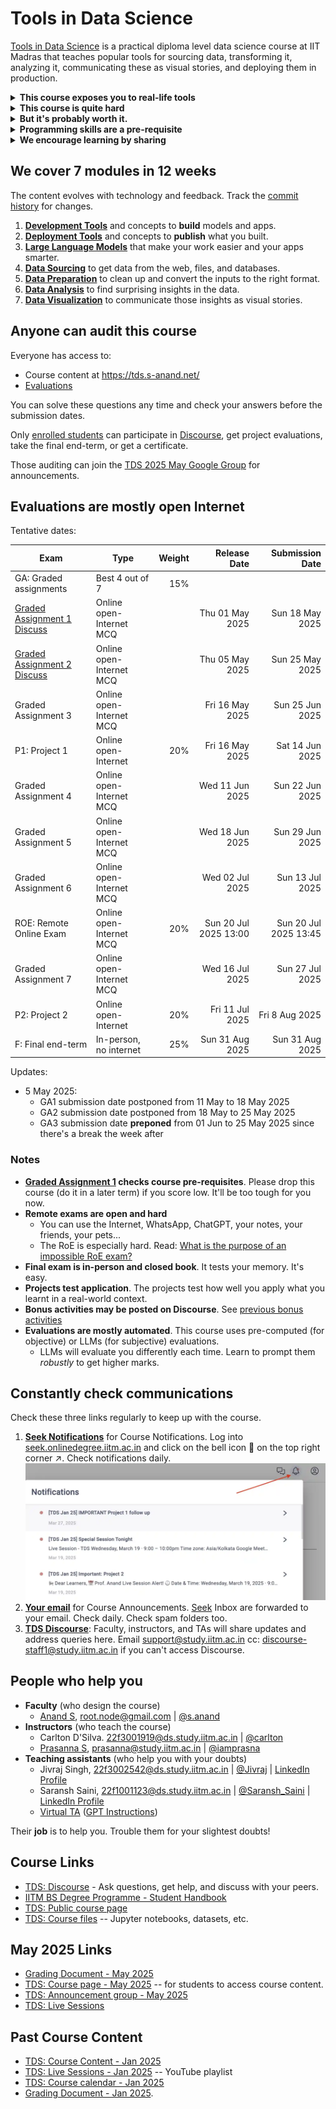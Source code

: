 # Tools in Data Science

[Tools in Data Science](https://study.iitm.ac.in/ds/course_pages/BSSE2002.html) is a practical diploma level data science course at IIT Madras that teaches
popular tools for sourcing data, transforming it, analyzing it, communicating these as visual stories, and deploying them in production.

<details>
<summary><strong>This course exposes you to real-life tools</strong></summary>

Courses teach you programming and data science. From statistics to algorithms to writing Python code to building models.

But one critical subject that's rarely covered is: what tools should I pick and how do I become proficient in them?

These tools might not help your CV much. But they will make things easier in real life. For example, at school:

- You learn from pristine datasets. But in the industry, you'll have to scrape them yourself.
- You learn how to train models. But soon, you'll just pick something from HuggingFace.
- You learn to write a log parser over weeks. Instead, your boss writes a `sed` + `grep` script in minutes.

[![](https://imgs.xkcd.com/comics/lisp.jpg) "We lost the documentation on quantum mechanics. You'll have to decode the regexes yourself."](https://explainxkcd.com/224/)

In this course, we've curated the most important tools people use in data science.

Learn them well. You'll be a **_lot_ more productive** than your peers.

</details>

<details>
<summary><strong>This course is quite hard</strong></summary>

Here's students' feedback:

- [2 out of 5 students in the Jan 2025 batch failed](https://discourse.onlinedegree.iitm.ac.in/t/when-should-i-take-tools-in-data-science/173268)
- It _used_ to be an easy course until 2024.
  [#](https://discourse.onlinedegree.iitm.ac.in/t/difficulty-rating-for-diploma-subjects-based-on-students-opinion/61194)
  [#](https://discourse.onlinedegree.iitm.ac.in/t/difficulty-rating-for-diploma-subjects-2-0-based-on-student-ratings-and-my-experience/85681)
  [#](https://discourse.onlinedegree.iitm.ac.in/t/what-should-i-take-next/44291/6)
- Now it's hard and covers more. Take it in your last semester if possible.
  [#](https://discourse.onlinedegree.iitm.ac.in/t/diploma-course-feedback-t32024-and-course-selection-t12025-thread/160032/45)
  [#](https://discourse.onlinedegree.iitm.ac.in/t/2024-t1-diploma-level-feedback-and-course-selection-for-may-2024-term/127856/60)
  [#](https://discourse.onlinedegree.iitm.ac.in/t/2024-t2-diploma-level-feedback-and-course-selection-for-september-2024-term/144976/62?u=s.anand)
- Plan extra time. It takes more time than typical 3-credit courses.
  [#](https://discourse.onlinedegree.iitm.ac.in/t/concerns-regarding-unfair-grading-practices-for-tds-project-2/160611/11)
  [#](https://discourse.onlinedegree.iitm.ac.in/t/diploma-level-course-combo-suggestion/158460/4)
  [#](https://discourse.onlinedegree.iitm.ac.in/t/diploma-level-course-combo-suggestion/158460/7)
- LLMs grade you -- unpredictably.
  [#](https://discourse.onlinedegree.iitm.ac.in/t/concerns-regarding-unfair-grading-practices-for-tds-project-2/160611/10)
  [#](https://discourse.onlinedegree.iitm.ac.in/t/wrong-marks-in-project-2/160355/9)
- The ROE is hard.
  [#](https://discourse.onlinedegree.iitm.ac.in/t/is-it-fair-to-consider-20-weightage-of-such-exam-which-is-impossible-to-solve-in-given-time-i-e-roe/141413/10)

**[Take Graded assignment 1](https://exam.sanand.workers.dev/tds-2025-01-ga1) to check if you're ready for this course.** Please drop this course (do it in a later term) if you score low. It'll be too tough for you now.

</details>

<details>
<summary><strong>But it's probably worth it.</strong></summary>

Here's students' feedback:

- [Course experience and farewell post](https://discourse.onlinedegree.iitm.ac.in/t/course-experience-and-farewell-post/173247)

</details>

<details>
<summary><strong>Programming skills are a pre-requisite</strong></summary>

You need a _good_ understanding of Python, JavaScript, HTML, HTTP, Excel, and data science concepts.

**But isn't this a data science course?** Yes. Good data scientists are good programmers. Data scientists don't just analyze data or train models. They source data, clean it, transform it, visualize it, deploy it, and automate the whole process.

In some organizations, some of this work is done by others (e.g. data engineers, IT teams, etc.). But wherever you are, _some_ of the time, you need to write code for all of this yourself.

This course teaches you tools that will make you more productive. But you _do_ need programming to learn many of them.

</details>

<details>
<summary><strong>We encourage learning by sharing</strong></summary>

You _CAN_ copy from friends. You can work in groups. You can share code. Even in projects, assignments, and exams (except the final end-term exam).

**Why should you copy?** Because in real life, there's no time to re-invent the wheel. You'll be working in teams on the shoulders of giants. It's important to learn how to do that well.

**To learn well, understand** what you're copying. If you're short of time, prioritize.

**To learn better, teach** what you've learnt.

</details>

## We cover 7 modules in 12 weeks

The content evolves with technology and feedback.
Track the [commit history](https://github.com/sanand0/tools-in-data-science-public/commits/tds-2025-01/) for changes.

1. **[Development Tools](development-tools.md)** and concepts to **build** models and apps.
2. **[Deployment Tools](deployment-tools.md)** and concepts to **publish** what you built.
3. **[Large Language Models](large-language-models.md)** that make your work easier and your apps smarter.
4. **[Data Sourcing](data-sourcing.md)** to get data from the web, files, and databases.
5. **[Data Preparation](data-preparation.md)** to clean up and convert the inputs to the right format.
6. **[Data Analysis](data-analysis.md)** to find surprising insights in the data.
7. **[Data Visualization](data-visualization.md)** to communicate those insights as visual stories.

## Anyone can audit this course

Everyone has access to:

- Course content at <https://tds.s-anand.net/>
- [Evaluations](#evaluations-are-mostly-open-internet)

You can solve these questions any time and check your answers before the submission dates.

Only [enrolled students](https://study.iitm.ac.in/ds/) can participate in [Discourse](https://discourse.onlinedegree.iitm.ac.in/c/courses/tds-kb/34), get project evaluations, take the final end-term, or get a certificate.

Those auditing can join the [TDS 2025 May Google Group](https://groups.google.com/g/tds-2025-05) for announcements.

## Evaluations are mostly open Internet

Tentative dates:

| Exam                                       | Type                     | Weight |          Release Date |       Submission Date |
| ------------------------------------------ | ------------------------ | -----: | --------------------: | --------------------: |
| GA: Graded assignments                     | Best 4 out of 7          |    15% |                       |                       |
| [Graded Assignment 1][GA1] [Discuss][GA1D] | Online open-Internet MCQ |        |       Thu 01 May 2025 |       Sun 18 May 2025 |
| [Graded Assignment 2][GA2] [Discuss][GA2D] | Online open-Internet MCQ |        |       Thu 05 May 2025 |       Sun 25 May 2025 |
| Graded Assignment 3                        | Online open-Internet MCQ |        |       Fri 16 May 2025 |       Sun 25 Jun 2025 |
| P1: Project 1                              | Online open-Internet     |    20% |       Fri 16 May 2025 |       Sat 14 Jun 2025 |
| Graded Assignment 4                        | Online open-Internet MCQ |        |       Wed 11 Jun 2025 |       Sun 22 Jun 2025 |
| Graded Assignment 5                        | Online open-Internet MCQ |        |       Wed 18 Jun 2025 |       Sun 29 Jun 2025 |
| Graded Assignment 6                        | Online open-Internet MCQ |        |       Wed 02 Jul 2025 |       Sun 13 Jul 2025 |
| ROE: Remote Online Exam                    | Online open-Internet MCQ |    20% | Sun 20 Jul 2025 13:00 | Sun 20 Jul 2025 13:45 |
| Graded Assignment 7                        | Online open-Internet MCQ |        |       Wed 16 Jul 2025 |       Sun 27 Jul 2025 |
| P2: Project 2                              | Online open-Internet     |    20% |       Fri 11 Jul 2025 |        Fri 8 Aug 2025 |
| F: Final end-term                          | In-person, no internet   |    25% |       Sun 31 Aug 2025 |       Sun 31 Aug 2025 |

[GA1]: https://exam.sanand.workers.dev/tds-2025-05-ga1
[GA2]: https://exam.sanand.workers.dev/tds-2025-05-ga2
[GA1D]: https://discourse.onlinedegree.iitm.ac.in/t/ga1-development-tools-discussion-thread-tds-may-2025/173524
[GA2D]: https://discourse.onlinedegree.iitm.ac.in/t/ga2-deployment-tools-discussion-thread-tds-may-2025/173525

Updates:

- 5 May 2025:
  - GA1 submission date postponed from 11 May to 18 May 2025
  - GA2 submission date postponed from 18 May to 25 May 2025
  - GA3 submission date **preponed** from 01 Jun to 25 May 2025 since there's a break the week after

### Notes

- **[Graded Assignment 1][GA1] checks course pre-requisites**. Please drop this course (do it in a later term) if you score low. It'll be too tough for you now.
- **Remote exams are open and hard**
  - You can use the Internet, WhatsApp, ChatGPT, your notes, your friends, your pets...
  - The RoE is especially hard. Read: [What is the purpose of an impossible RoE exam?](https://discourse.onlinedegree.iitm.ac.in/t/whats-the-actual-purpose-of-impossible-roe-exam/99838/2)
- **Final exam is in-person and closed book**. It tests your memory. It's easy.
- **Projects test application**. The projects test how well you apply what you learnt in a real-world context.
- **Bonus activities may be posted on Discourse**. See [previous bonus activities](https://discourse.onlinedegree.iitm.ac.in/tags/c/courses/tds-kb/34/bonus-marks)
- **Evaluations are mostly automated**. This course uses pre-computed (for objective) or LLMs (for subjective) evaluations.
  - LLMs will evaluate you differently each time. Learn to prompt them _robustly_ to get higher marks.

## Constantly check communications

Check these three links regularly to keep up with the course.

1. **[Seek Notifications](https://seek.onlinedegree.iitm.ac.in/)** for Course Notifications. Log into [seek.onlinedegree.iitm.ac.in](https://seek.onlinedegree.iitm.ac.in/) and click on the bell icon :bell: on the top right corner :arrow_upper_right:. Check notifications daily.
   ![Portal Inbox](images/portal_notifications.webp)
2. **[Your email](https://mail.google.com/)** for Course Announcements. [Seek](https:/seek.onlinedegree.iitm.ac.in/) Inbox are forwarded to your email. Check daily. Check spam folders too.
3. **[TDS Discourse](https://discourse.onlinedegree.iitm.ac.in/c/courses/tds-kb/34)**: Faculty, instructors, and TAs will share updates and address queries here. Email [support@study.iitm.ac.in](mailto:support@study.iitm.ac.in) cc: [discourse-staff1@study.iitm.ac.in](mailto:discourse-staff1@study.iitm.ac.in) if you can't access Discourse.

## People who help you

- **Faculty** (who design the course)
  - [Anand S](https://www.linkedin.com/in/sanand0/),
    [root.node@gmail.com](mailto:root.node@gmail.com) |
    [@s.anand](https://discourse.onlinedegree.iitm.ac.in/u/s.anand)
- **Instructors** (who teach the course)
  - Carlton D'Silva.
    [22f3001919@ds.study.iitm.ac.in](mailto:22f3001919@ds.study.iitm.ac.in) |
    [@carlton](https://discourse.onlinedegree.iitm.ac.in/u/carlton)
  - [Prasanna S](https://www.linkedin.com/in/prasanna-sugumaran-ab980222/),
    [prasanna@study.iitm.ac.in](mailto:prasanna@study.iitm.ac.in) |
    [@iamprasna](https://discourse.onlinedegree.iitm.ac.in/u/iamprasna)
- **Teaching assistants** (who help you with your doubts)
  - Jivraj Singh,
    [22f3002542@ds.study.iitm.ac.in](mailto:22f3002542@ds.study.iitm.ac.in) |
    [@Jivraj](https://discourse.onlinedegree.iitm.ac.in/u/jivraj) |
    [LinkedIn Profile](https://www.linkedin.com/in/jivraj-singh-shekhawat-92a547269/)
  - Saransh Saini,
    [22f1001123@ds.study.iitm.ac.in](mailto:22f1001123@ds.study.iitm.ac.in) |
    [@Saransh_Saini](https://discourse.onlinedegree.iitm.ac.in/u/Saransh_Saini) |
    [LinkedIn Profile](https://www.linkedin.com/in/saranshsaini48/)
  - [Virtual TA](https://chatgpt.com/g/g-mZqKVxKDx-iitm-tds-teaching-assistant)
    ([GPT Instructions](tds-ta-instructions.md))

<!--
- Mahesh Balan U (MS, PhD - IIT Madras)
- Dixon Prem Daniel (PhD - IIT Madras)
- Ravi Teja (MS - IIT Madras)
- Sathiesh (MS - IIT Madras)
- Rohith Srinivaas M (B.Tech, M.Tech - IIT Madras)

- [Amit Kumar Gupta](https://www.linkedin.com/in/amit-gupta-321994252/) (B.Sc. Delhi University).
  [21f1005763@ds.study.iitm.ac.in](mailto:21f1005763@ds.study.iitm.ac.in) |
  [@Amit1](https://discourse.onlinedegree.iitm.ac.in/u/Amit1)

-->

Their **job** is to help you. Trouble them for your slightest doubts!

## Course Links

- [TDS: Discourse](https://discourse.onlinedegree.iitm.ac.in/c/courses/tds-kb/34) - Ask questions, get help, and discuss with your peers.
- [IITM BS Degree Programme - Student Handbook](https://docs.google.com/document/u/1/d/e/2PACX-1vQB7SYIXQPJr0-WcfekVVSt488MdlkNzRUPacbRh2QgOALXcinPybopWIFlY83tdr_mH1QtrhCIsFUq/pub)
- [TDS: Public course page](https://study.iitm.ac.in/ds/course_pages/BSSE2002.html)
- [TDS: Course files](https://drive.google.com/drive/folders/1FE0YPAxcxMzZdjnp3FopuJCI3A2Vq6fC?usp=drive_link) -- Jupyter notebooks, datasets, etc.

## May 2025 Links

- [Grading Document - May 2025](https://docs.google.com/document/u/3/d/e/2PACX-1vRKOWaLjxsts3qAM4h00EDvlB-GYRSPqqVXTfq3nGWFQBx91roxcU1qGv2ksS7jT4EQPNo8Rmr2zaE9/pub#h.2bn6wsx)
- [TDS: Course page - May 2025](https://seek.onlinedegree.iitm.ac.in/courses/ns_25t2_se2002) -- for students to access course content.
- [TDS: Announcement group - May 2025](https://groups.google.com/a/study.iitm.ac.in/g/25t2_se2002-announce)
- [TDS: Live Sessions](https://www.youtube.com/@se-lr5ff/streams)

<!--

- [Back-end for configuring the lessons](https://cb-prod.seek.study.iitm.ac.in/25t1_se2002/)

-->

## Past Course Content

- [TDS: Course Content - Jan 2025](2025-01.html)
- [TDS: Live Sessions - Jan 2025](https://www.youtube.com/playlist?list=PL_h5u1jMeBCl1BquBhgunA4t08XAxsA-C) -- YouTube playlist
- [TDS: Course calendar - Jan 2025](https://calendar.google.com/calendar/u/0/r?cid=Y19ib2Y3bnMxbDduNm84azA1dHA4YTlxNWIwZ0Bncm91cC5jYWxlbmRhci5nb29nbGUuY29t)
- [Grading Document - Jan 2025](https://docs.google.com/document/d/e/2PACX-1vRBH1NuM3ML6MH5wfL2xPiPsiXV0waKlUUEj6C7LrHrARNUsAEA1sT2r7IHcFKi8hvQ45gSrREnFiTT/pub).
